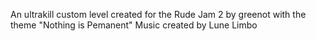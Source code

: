 An ultrakill custom level created for the Rude Jam 2 by greenot with the theme "Nothing is Pemanent"
Music created by Lune Limbo
